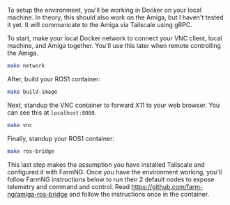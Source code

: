 To setup the environment, you'll be working in Docker on your local machine. In theory, this should also work on the Amiga, but I haven't tested it yet.
It will communicate to the Amiga via Tailscale using gRPC.

To start, make your local Docker network to connect your VNC client, local machine, and Amiga together. You'll use this later when remote controlling the Amiga.
```bash
make network
```

After, build your ROS1 container:
```bash
make build-image
```

Next, standup the VNC container to forward X11 to your web browser. You can see this at `localhost:8080`.
```bash
make vnc
```

Finally, standup your ROS1 container:
```bash
make ros-bridge
```

This last step makes the assumption you have installed Tailscale and configured it with FarmNG.
Once you have the environment working, you'll follow FarmNG instructions below to run their 2 default nodes to expose telemetry and command and control.
Read https://github.com/farm-ng/amiga-ros-bridge and follow the instructions once in the container.
